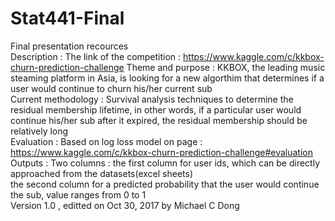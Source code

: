 # Stat441-Final
Final presentation recources  
Description : The link of the competition : https://www.kaggle.com/c/kkbox-churn-prediction-challenge 
Theme and purpose : KKBOX, the leading music steaming platform in Asia, is looking for a new algorthim that determines if a user would continue to churn his/her current sub  
Current methodology : Survival analysis techniques to determine the residual membership lifetime, in other words, if a particular user would continue his/her sub after it expired, the residual membership should be relatively long  
Evaluation : Based on log loss model on page : https://www.kaggle.com/c/kkbox-churn-prediction-challenge#evaluation  
Outputs : Two columns : the first column for user ids, which can be directly approached from the datasets(excel sheets)  
                         the second column for a predicted probability that the user would continue the sub, value ranges from 0 to 1  
Version 1.0 , editted on Oct 30, 2017 by Michael C Dong  

